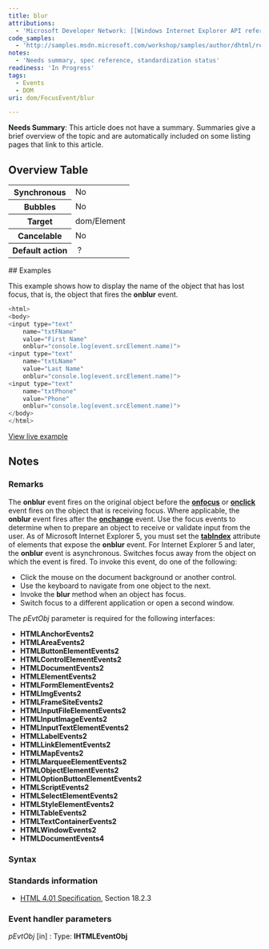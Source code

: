 ```yaml
---
title: blur
attributions:
  - 'Microsoft Developer Network: [[Windows Internet Explorer API reference](http://msdn.microsoft.com/en-us/library/ie/hh828809%28v=vs.85%29.aspx) Article]'
code_samples:
  - 'http://samples.msdn.microsoft.com/workshop/samples/author/dhtml/refs/onblurEX.htm'
notes:
  - 'Needs summary, spec reference, standardization status'
readiness: 'In Progress'
tags:
  - Events
  - DOM
uri: dom/FocusEvent/blur

---
```

**Needs Summary**: This article does not have a summary. Summaries give a brief overview of the topic and are automatically included on some listing pages that link to this article.

## Overview Table

<table class="wikitable">
<tr>
<th>
Synchronous

</th>
<td>
No

</td>
</tr>
<tr>
<th>
Bubbles

</th>
<td>
No

</td>
</tr>
<tr>
<th>
Target

</th>
<td>
dom/Element

</td>
</tr>
<tr>
<th>
Cancelable

</th>
<td>
No

</td>
</tr>
<tr>
<th>
Default action

</th>
<td>
 ?

</td>
</tr>
</table>
## Examples

This example shows how to display the name of the object that has lost focus, that is, the object that fires the **onblur** event.

``` js
<html>
<body>
<input type="text"
    name="txtFName"
    value="First Name"
    onblur="console.log(event.srcElement.name)">
<input type="text"
    name="txtLName"
    value="Last Name"
    onblur="console.log(event.srcElement.name)">
<input type="text"
    name="txtPhone"
    value="Phone"
    onblur="console.log(event.srcElement.name)">
</body>
</html>
```

[View live example](http://samples.msdn.microsoft.com/workshop/samples/author/dhtml/refs/onblurEX.htm)

## Notes

### Remarks

The **onblur** event fires on the original object before the [**onfocus**](/dom/FocusEvent/focus) or [**onclick**](/dom/HTMLElement/click) event fires on the object that is receiving focus. Where applicable, the **onblur** event fires after the [**onchange**](/dom/Element/change) event. Use the focus events to determine when to prepare an object to receive or validate input from the user. As of Microsoft Internet Explorer 5, you must set the [**tabIndex**](/html/attributes/tabIndex) attribute of elements that expose the **onblur** event. For Internet Explorer 5 and later, the **onblur** event is asynchronous. Switches focus away from the object on which the event is fired. To invoke this event, do one of the following:

-   Click the mouse on the document background or another control.
-   Use the keyboard to navigate from one object to the next.
-   Invoke the **blur** method when an object has focus.
-   Switch focus to a different application or open a second window.

The *pEvtObj* parameter is required for the following interfaces:

-   **HTMLAnchorEvents2**
-   **HTMLAreaEvents2**
-   **HTMLButtonElementEvents2**
-   **HTMLControlElementEvents2**
-   **HTMLDocumentEvents2**
-   **HTMLElementEvents2**
-   **HTMLFormElementEvents2**
-   **HTMLImgEvents2**
-   **HTMLFrameSiteEvents2**
-   **HTMLInputFileElementEvents2**
-   **HTMLInputImageEvents2**
-   **HTMLInputTextElementEvents2**
-   **HTMLLabelEvents2**
-   **HTMLLinkElementEvents2**
-   **HTMLMapEvents2**
-   **HTMLMarqueeElementEvents2**
-   **HTMLObjectElementEvents2**
-   **HTMLOptionButtonElementEvents2**
-   **HTMLScriptEvents2**
-   **HTMLSelectElementEvents2**
-   **HTMLStyleElementEvents2**
-   **HTMLTableEvents2**
-   **HTMLTextContainerEvents2**
-   **HTMLWindowEvents2**
-   **HTMLDocumentEvents4**

### Syntax

### Standards information

-   [HTML 4.01 Specification](http://go.microsoft.com/fwlink/p/?linkid=25320), Section 18.2.3

### Event handler parameters

*pEvtObj* [in]
:   Type: ****IHTMLEventObj****
